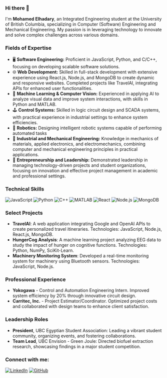 ### Hi there 👋

I'm **Mohamed Elhadary**, an Integrated Engineering student at the University of British Columbia, specializing in Computer (Software) Engineering and Mechanical Engineering. My passion is in leveraging technology to innovate and solve complex challenges across various domains.

### Fields of Expertise
- 🖥️ **Software Engineering:** Proficient in JavaScript, Python, and C/C++, focusing on developing scalable software solutions.
- 🌐 **Web Development:** Skilled in full-stack development with extensive experience using React.js, Node.js, and MongoDB to create dynamic and responsive websites. Completed projects like TravelAI, integrating APIs for enhanced user functionalities.
- 🧠 **Machine Learning & Computer Vision:** Experienced in applying AI to analyze visual data and improve system interactions, with skills in Python and MATLAB.
- 🕹️ **Control Systems:** Skilled in logic circuit design and SCADA systems, with practical experience in industrial settings to enhance system efficiencies.
- 🤖 **Robotics:** Designing intelligent robotic systems capable of performing automated tasks
- 🔧 **Industrial and Mechanical Engineering:** Knowledge in mechanics of materials, applied electronics, and electromechanics, combining computer and mechanical engineering principles in practical applications.
- 💼 **Entrepreneurship and Leadership:** Demonstrated leadership in managing technology-driven projects and student organizations, focusing on innovation and effective project management in academic and professional settings.


### Technical Skills
![JavaScript](https://img.shields.io/badge/-JavaScript-F7DF1E?style=flat&logo=javascript&logoColor=black)
![Python](https://img.shields.io/badge/-Python-3776AB?style=flat&logo=Python&logoColor=white)
![C++](https://img.shields.io/badge/-C++-00599C?style=flat&logo=cplusplus&logoColor=white)
![MATLAB](https://img.shields.io/badge/-MATLAB-0076A8?style=flat&logo=matlab&logoColor=white)
![React](https://img.shields.io/badge/-React-61DAFB?style=flat&logo=react&logoColor=black)
![Node.js](https://img.shields.io/badge/-Node.js-339933?style=flat&logo=nodedotjs&logoColor=white)
![MongoDB](https://img.shields.io/badge/-MongoDB-47A248?style=flat&logo=mongodb&logoColor=white)

### Select Projects
- **TravelAI**: A web application integrating Google and OpenAI APIs to create personalized travel itineraries. Technologies: JavaScript, Node.js, React.js, MongoDB.
- **HungerCog Analysis**: A machine learning project analyzing EEG data to study the impact of hunger on cognitive functions. Technologies: Python, NumPy, SciKit-Learn.
- **Machinery Monitoring System**: Developed a real-time monitoring system for machinery using Bluetooth sensors. Technologies: JavaScript, Node.js.

### Professional Experience
- **Yokogawa** - Control and Automation Engineering Intern. Improved system efficiency by 20% through innovative circuit design.
- **Carritec, Inc.** - Project Estimator/Coordinator. Optimized project costs and collaborated with design teams to enhance client satisfaction.

### Leadership Roles
- **President**, UBC Egyptian Student Association: Leading a vibrant student community, organizing events, and fostering collaborations.
- **Team Lead**, UBC Envision - Green Joule: Directed biofuel extraction research, showcasing findings in a major student competition.

### Connect with me:
[![LinkedIn](https://img.shields.io/badge/-LinkedIn-0077B5?style=flat&logo=linkedin&logoColor=white)](https://www.linkedin.com/in/mohamedelh)
[![GitHub](https://img.shields.io/badge/-GitHub-181717?style=flat&logo=github&logoColor=white)](https://github.com/moelhadary)
